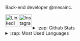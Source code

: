 
Back-end developer @mesainc.

[<img align="left" alt="LinkedIn" width="40px" src="https://image.flaticon.com/icons/svg/187/187185.svg" />][linkedin]
[<img align="left" alt="Instagram" width="40px" src="https://image.flaticon.com/icons/svg/187/187207.svg" />][instagram]


<br />
<br />

<details>
  <summary>:zap: Github Stats</summary>

  <img align="left" alt="codeSTACKr's Github Stats" src="https://github-readme-stats.codestackr.vercel.app/api?username=caiofsr&count_private=true&show_icons=true&theme=radical" />

</details>


<details>
  <summary>:zap: Most Used Languages</summary>

  [![Top Langs](https://github-readme-stats.vercel.app/api/top-langs/?username=caiofsr&layout=compact&theme=radical)](https://github.com/anuraghazra/github-readme-stats)

</details>

[instagram]: https://www.instagram.com/caiofsr1
[linkedin]: https://www.linkedin.com/in/caiofsr/
